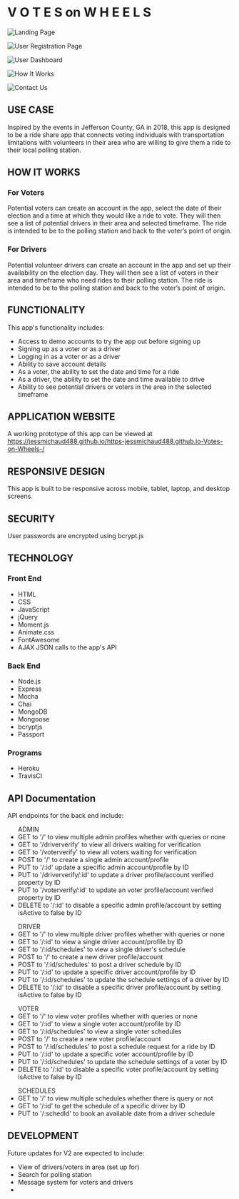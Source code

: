<h1>V O T E S on W H E E L S</h1>

![Landing Page](https://github.com/jessmichaud488/Votes-on-Wheels/blob/master/public/images/Homepage.png?raw=true)

![User Registration Page](https://github.com/jessmichaud488/Votes-on-Wheels/blob/master/public/images/UserRegistration.png?raw=true)

![User Dashboard](https://github.com/jessmichaud488/Votes-on-Wheels/blob/master/public/images/UserDashboard.png?raw=true)

![How It Works](https://github.com/jessmichaud488/Votes-on-Wheels/blob/master/public/images/HowItWorks.png?raw=true)

![Contact Us](https://github.com/jessmichaud488/Votes-on-Wheels/blob/master/public/images/ContactUs.png?raw=true)

<h2>USE CASE</h2>
<p>Inspired by the events in Jefferson County, GA in 2018, this app is designed to be a ride share app that connects voting individuals with transportation limitations with volunteers in their area who are willing to give them a ride to their local polling station.</p>

<h2>HOW IT WORKS</h2>
<h3>For Voters</h3>
<p>Potential voters can create an account in the app, select the date of their election and a time at which they would like a ride to vote. They will then see a list of potential drivers in their area and selected timeframe. The ride is intended to be to the polling station and back to the voter’s point of origin.</p>

<h3>For Drivers</h3>
<p>Potential volunteer drivers can create an account in the app and set up their availability on the election day. They will then see a list of voters in their area and timeframe who need rides to their polling station. The ride is intended to be to the polling station and back to the voter’s point of origin.</p>

<h2>FUNCTIONALITY</h2>
<p>This app's functionality includes:</p>
<ul>
	<li>Access to demo accounts to try the app out before signing up</li>
	<li>Signing up as a voter or as a driver</li>
	<li>Logging in as a voter or as a driver</li>
	<li>Ability to save account details</li>
	<li>As a voter, the ability to set the date and time for a ride</li>
	<li>As a driver, the ability to set the date and time available to drive</li>
	<li>Ability to see potential drivers or voters in the area in the selected      timeframe</li> 
</ul>


<H2>APPLICATION WEBSITE</h2>
<p>A working prototype of this app can be viewed at <a href="https://jessmichaud488.github.io/https-jessmichaud488.github.io-Votes-on-Wheels-/">https://jessmichaud488.github.io/https-jessmichaud488.github.io-Votes-on-Wheels-/</a></p>


<h2>RESPONSIVE DESIGN</h2>
<p>This app is built to be responsive across mobile, tablet, laptop, and desktop screens.</p>

<h2>SECURITY</h2>
<p>User passwords are encrypted using bcrypt.js</p>

<h2>TECHNOLOGY</h2>
<h3>Front End</h3>
<ul>
	<li>HTML</li>
	<li>CSS</li>
	<li>JavaScript</li>
	<li>jQuery</li>
	<li>Moment.js</li>
	<li>Animate.css</li>
	<li>FontAwesome</li>
	<li>AJAX JSON calls to the app's API</li>
</ul>

<h3>Back End</h3>
<ul>
	<li>Node.js</li>
	<li>Express</li>
	<li>Mocha</li>
	<li>Chai</li>
	<li>MongoDB</li>
	<li>Mongoose</li>
	<li>bcryptjs</li>
	<li>Passport</li>
</ul>

<h3>Programs</h3>
<ul>
	<li>Heroku</li>
	<li>TravisCI</li>
</ul>

<h2>API Documentation</h2>
<p>API endpoints for the back end include:</p>
<ul>ADMIN
	<li>GET to '/' to view multiple admin profiles whether with queries or none</li>
	<li>GET to '/driververify' to view all drivers waiting for verification</li>
	<li>GET to '/voterverify' to view all voters waiting for verification</li>
	<li>POST to '/' to create a single admin account/profile</li>
	<li>PUT to '/:id' update a specific admin account/profile by ID</li>
	<li>PUT to '/driververify/:id' to update a driver profile/account verified property by ID</li>
	<li>PUT to '/voterverify/:id' to update an voter profile/account verified property by ID</li>
	<li>DELETE to '/:id' to disable a specific admin profile/account by setting isActive to false by ID</li>
</ul>

<ul>DRIVER
	<li>GET to '/' to view multiple driver profiles whether with queries or none</li>
	<li>GET to '/:id' to view a single driver account/profile by ID</li>
	<li>GET to '/:id/schedules' to view a single driver's schedule</li>
	<li>POST to '/' to create a new driver profile/account</li>
	<li>POST to '/:id/schedules' to post a driver schedule by ID</li>
	<li>PUT to '/:id' to update a specific driver account/profile by ID</li>
	<li>PUT to '/:id/schedules' to update the schedule settings of a driver by ID</li>
	<li>DELETE to '/:id' to disable a specific driver profile/account by setting isActive to false by ID</li>
</ul>

<ul>VOTER
	<li>GET to '/' to view voter profiles whether with queries or none</li>
	<li>GET to '/:id' to view a single voter account/profile by ID</li>
	<li>GET to '/:id/schedules' to view a single voter schedules</li>
	<li>POST to '/' to create a new voter profile/account</li>
	<li>POST to '/:id/schedules' to post a schedule request for a ride by ID</li>
	<li>PUT to '/:id' to update a specific voter account/profile by ID</li>
	<li>PUT to '/:id/schedules' to update the schedule settings of a voter by ID</li>
	<li>DELETE to '/:id' to disable a specific voter profile/account by setting isActive to false by ID</li>
</ul>

<ul>SCHEDULES
	<li>GET to '/' to view multiple schedules whether there is query or not</li>
	<li>GET to '/:id' to get the schedule of a specific driver by ID</li>
	<li>PUT to '/:schedId' to book an available date from a driver schedule</li>
</ul>

<h2>DEVELOPMENT</h2>
<p>Future updates for V2 are expected to include:</p>
<ul>
	<li>View of drivers/voters in area (set up for)</li>
	<li>Search for polling station</li>
	<li>Message system for voters and drivers<li>
</ul>
